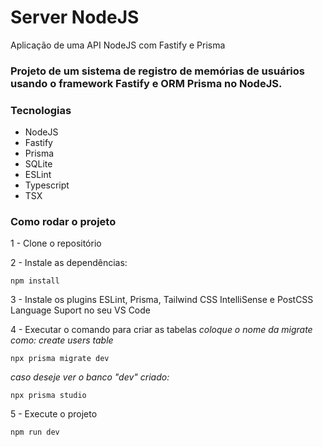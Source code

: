 # Server NodeJS
Aplicação de uma API NodeJS com Fastify e Prisma

### Projeto de um sistema de registro de memórias de usuários usando o framework Fastify e ORM Prisma no NodeJS.

### Tecnologias
- NodeJS
- Fastify
- Prisma
- SQLite
- ESLint
- Typescript
- TSX

### Como rodar o projeto

1 - Clone o repositório

2 - Instale as dependências:
    
    npm install

3 - Instale os plugins ESLint, Prisma, Tailwind CSS IntelliSense e PostCSS Language Suport no seu VS Code

4 - Executar o comando para criar as tabelas
_coloque o nome da migrate como: create users table_

    npx prisma migrate dev

_caso deseje ver o banco "dev" criado:_

    npx prisma studio

5 - Execute o projeto

    npm run dev

